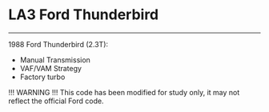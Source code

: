 # LA3 Ford Thunderbird
***
1988 Ford Thunderbird (2.3T):
- Manual Transmission
- VAF/VAM Strategy
- Factory turbo

!!! WARNING !!!
This code has been modified for study only,
it may not reflect the official Ford code.